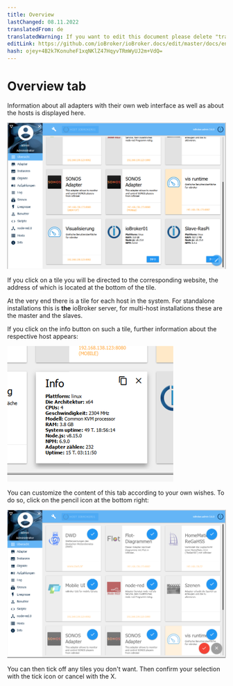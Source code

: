 ```yaml
---
title: Overview
lastChanged: 08.11.2022
translatedFrom: de
translatedWarning: If you want to edit this document please delete "translatedFrom" field, elsewise this document will be translated automatically again
editLink: https://github.com/ioBroker/ioBroker.docs/edit/master/docs/en/admin/overview.md
hash: ojey+4B2k7KonuheF1xqNKlZ47HqyvTRmWyUJ2m+VdQ=
---
```

# Overview tab
Information about all adapters with their own web interface as well as about the hosts is displayed here.

![The Overview tab](../../de/admin/media/ADMIN_Uebersicht.png)

If you click on a tile you will be directed to the corresponding website, the address of which is located at the bottom of the tile.

At the very end there is a tile for each host in the system. For standalone installations this is **the** ioBroker server, for multi-host installations these are the master and the slaves.

If you click on the info button on such a tile, further information about the respective host appears:

![The Overview tab](../../de/admin/media/ADMIN_Uebersicht_host.png)

You can customize the content of this tab according to your own wishes. To do so, click on the pencil icon at the bottom right:

![The Overview tab](../../de/admin/media/ADMIN_Uebersicht_edit.png)

You can then tick off any tiles you don't want. Then confirm your selection with the tick icon or cancel with the X.